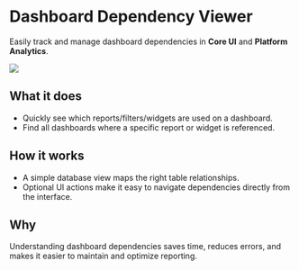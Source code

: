 # Dashboard Dependency Viewer  

Easily track and manage dashboard dependencies in **Core UI** and **Platform Analytics**.  

![](Media/Dashboard_reports_gif)

## What it does  
- Quickly see which reports/filters/widgets are used on a dashboard.  
- Find all dashboards where a specific report or widget is referenced.  

## How it works  
- A simple database view maps the right table relationships.  
- Optional UI actions make it easy to navigate dependencies directly from the interface.  

## Why  
Understanding dashboard dependencies saves time, reduces errors, and makes it easier to maintain and optimize reporting.  
